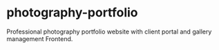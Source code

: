 # photography-portfolio
Professional photography portfolio website with client portal and gallery management Frontend.
